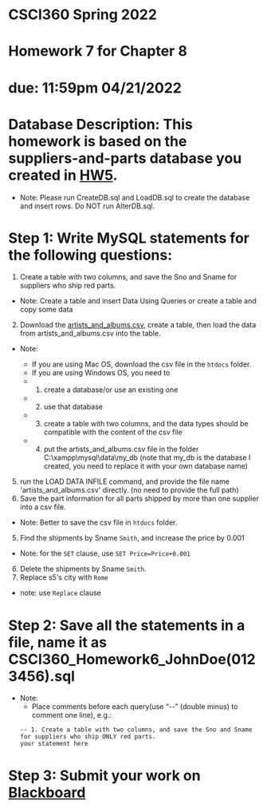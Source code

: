 # CSCI360 Spring 2022
# Homework 7 for Chapter 8
# due: 11:59pm 04/21/2022

# Database Description: This homework is based on the suppliers-and-parts database you created in [HW5](../Homework/HW5.md).
+ Note: Please run CreateDB.sql and LoadDB.sql to create the database and insert rows. Do NOT run AlterDB.sql.




# Step 1: Write MySQL statements for the following questions:
1. Create a table with two columns, and save the Sno and Sname for suppliers who ship red parts.<br>
+ Note: Create a table and insert Data Using Queries or create a table and copy some data<br>
2. Download the [artists_and_albums.csv](https://raw.githubusercontent.com/ZhangNingSAU/Spring-2022-CSCI-360-Database-Mgmt-Systems/main/Resources/artists_and_albums.csv), create a table, then load the data from artists_and_albums.csv into the table.<br>
+ Note: 
  -  If you are using Mac OS, download the csv file in the `htdocs` folder.
  -  If you are using Windows OS, you need to

    + 1. create a database/or use an existing one

    + 2. use that database

    + 3. create a table with two columns, and the data types should be compatible with the content of the csv file

    + 4. put the artists_and_albums.csv file in the folder C:\xampp\mysql\data\my_db (note that my_db is the database I created, you need to replace it with your own database name) 

5. run the LOAD DATA INFILE command, and provide the file name  'artists_and_albums.csv' directly. (no need to provide the full path) 
4. Save the part information for all parts shipped by more than one supplier into a csv file.<br>
+ Note: Better to save the csv file in `htdocs` folder.<br>
5. Find the shipments by Sname `Smith`, and increase the price by 0.001<br>
+ Note: for the `SET` clause, use `SET Price=Price+0.001`<br>
6. Delete the shipments by Sname `Smith`.<br>
7. Replace s5's city with `Rome`<br>
+ note: use `Replace` clause<br>

# Step 2: Save all the statements in a file, name it as CSCI360_Homework6_JohnDoe(0123456).sql
+ Note: 
  - Place comments before each query(use “--” (double minus) to comment one line), e.g.:
  ~~~~
  -- 1. Create a table with two columns, and save the Sno and Sname for suppliers who ship ONLY red parts.
  your statement here
  ~~~~

# Step 3: Submit your work on [Blackboard](https://blackboard.sau.edu/webapps/login/)
